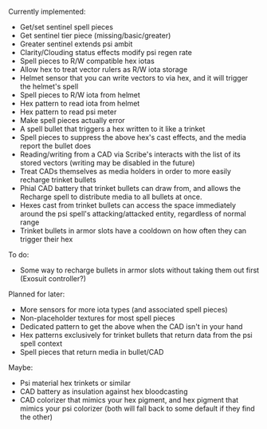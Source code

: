 Currently implemented:
- Get/set sentinel spell pieces
- Get sentinel tier piece (missing/basic/greater)
- Greater sentinel extends psi ambit
- Clarity/Clouding status effects modify psi regen rate
- Spell pieces to R/W compatible hex iotas
- Allow hex to treat vector rulers as R/W iota storage
- Helmet sensor that you can write vectors to via hex, and it will trigger the helmet's spell
- Spell pieces to R/W iota from helmet
- Hex pattern to read iota from helmet
- Hex pattern to read psi meter
- Make spell pieces actually error
- A spell bullet that triggers a hex written to it like a trinket
- Spell pieces to suppress the above hex's cast effects, and the media report the bullet does
- Reading/writing from a CAD via Scribe's interacts with the list of its stored vectors (writing may be disabled in the future)
- Treat CADs themselves as media holders in order to more easily recharge trinket bullets
- Phial CAD battery that trinket bullets can draw from, and allows the Recharge spell to distribute media to all bullets at once.
- Hexes cast from trinket bullets can access the space immediately around the psi spell's attacking/attacked entity, regardless of normal range
- Trinket bullets in armor slots have a cooldown on how often they can trigger their hex

To do:
- Some way to recharge bullets in armor slots without taking them out first (Exosuit controller?)

Planned for later:
- More sensors for more iota types (and associated spell pieces)
- Non-placeholder textures for most spell pieces
- Dedicated pattern to get the above when the CAD isn't in your hand
- Hex patterns exclusively for trinket bullets that return data from the psi spell context
- Spell pieces that return media in bullet/CAD

Maybe:
- Psi material hex trinkets or similar
- CAD battery as insulation against hex bloodcasting
- CAD colorizer that mimics your hex pigment, and hex pigment that mimics your psi colorizer (both will fall back to some default if they find the other)